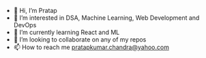 - 👋 Hi, I’m Pratap
- 👀 I’m interested in DSA, Machine Learning, Web Development and DevOps
- 🌱 I’m currently learning React and ML
- 💞️ I’m looking to collaborate on any of my repos
- 📫 How to reach me pratapkumar.chandra@yahoo.com

<!---
demonpratapdemon/demonpratapdemon is a ✨ special ✨ repository because its `README.md` (this file) appears on your GitHub profile.
You can click the Preview link to take a look at your changes.
--->
